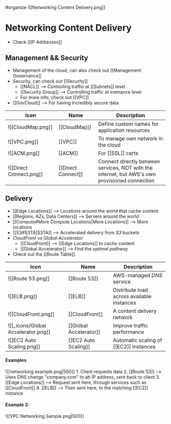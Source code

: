 #organize 
![[Networking Content Delivery.png]]
# Networking Content Delivery
- Check [[IP Addresses]]

## Management && Security
- Management of the cloud, can also check out [[Management Governance]]
- Security, can check out [[Security]]
	- [[NACL]] --> Controlling traffic at [[Subnets]] level
	- [[Security Group]] --> Controlling traffic at instnance level
	- For more info, check out [[VPC]]
- [[GovCloud]] --> For having incredibly secure data

| Icon | Name | Description |
| --- | --- | --- |
| ![[CloudMap.png]] | [[CloudMap]] | Define custom names for application resources |
| ![[VPC.png]] | [[VPC]] | To manage own network in the cloud |
| ![[ACM.png]] | [[ACM]] | For [[SSL]] certs |
| ![[Direct Connect.png]] | [[Direct Connect]] | Connect directly between services, NOT with the internet, but AWS's own provisioned connection |

## Delivery
- [[Edge Locations]] --> Locations around the world that cache content
- [[Regions, AZs, Data Centers]] --> Servers around the world
- [[Compute#More Compute Locations|More Locations]] --> More locations
- [[S3#S3TA|S3TA]] --> Accelerated delivery from *S3* buckets
- *CloudFront* vs *Global Accelerator*
	- [[CloudFront]] --> [[Edge Locations]] to *cache* content
	- [[Global Accelerator]] --> Find the *optimal pathway*
- Check out the [[Route Table]]

| Icon | Name | Description |
| --- | --- | --- |
| ![[Route 53.png]] | [[Route 53]] | AWS-managed *DNS* service |
| ![[ELB.png]] | [[ELB]] | Distribute load across available instances |
| ![[CloudFront.png]] | [[CloudFront]] | A content delivery network |
| ![[_icons/Global Accelerator.png]] | [[Global Accelerator]] | Improve traffic performance |
| ![[EC2 Auto Scaling.png]] | [[EC2 Auto Scaling]] | Automatic scaling of [[EC2]] instances |


#### Examples
![[networking example.png|500]]
	1. Client requests data
	2. [[Route 53]] --> Uses DNS change "company.com" to ab IP address, sent back to client
	3. [[Edge Locations]] --> Request sent here, through services such as [[CloudFront]]
	4. [[ELB]] --> Then sent here, to the matching [[EC2]] instance


#### Example 2:
![[VPC Networking Sample.png|500]]


